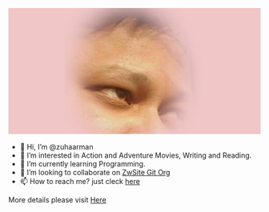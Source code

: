![zuha](zuha.png)
- 👋 Hi, I’m @zuhaarman
- 👀 I’m interested in Action and Adventure Movies, Writing and Reading.
- 🌱 I’m currently learning Programming.
- 💞️ I’m looking to collaborate on [ZwSite Git Org](https://github.com/ZuhaWorldSite)
- 📫 How to reach me? just cleck [here](http://en.gravatar.com/zuhaarman)

<!---
zuhaarman/zuhaarman is a ✨ special ✨ repository because its `README.md` (this file) appears on your GitHub profile.
You can click the Preview link to take a look at your changes.
--->
More details please visit [Here](https://az.zuhaworld.com/wp/)

